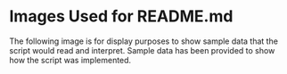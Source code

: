 # Images Used for README.md

The following image is for display purposes to show sample data that the script would read and interpret. Sample data has been provided to show how the script was implemented. 
